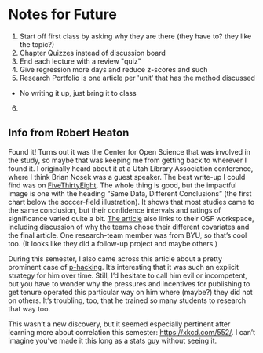 # Notes for Future

1. Start off first class by asking why they are there (they have to? they like the topic?)
2. Chapter Quizzes instead of discussion board
3. End each lecture with a review "quiz"
4. Give regression more days and reduce z-scores and such
5. Research Portfolio is one article per 'unit' that has the method discussed
  - No writing it up, just bring it to class
6. 







## Info from Robert Heaton

Found it! Turns out it was the Center for Open Science that was involved in the study, so maybe that was keeping me from getting back to wherever I found it. I originally heard about it at a Utah Library Association conference, where I think Brian Nosek was a guest speaker. The best write-up I could find was on [FiveThirtyEight](https://fivethirtyeight.com/features/science-isnt-broken/). The whole thing is good, but the impactful image is one with the heading “Same Data, Different Conclusions” (the first chart below the soccer-field illustration). It shows that most studies came to the same conclusion, but their confidence intervals and ratings of significance varied quite a bit. [The article](https://osf.io/j5v8f/) also links to their OSF workspace, including discussion of why the teams chose their different covariates and the final article. One research-team member was from BYU, so that’s cool too. (It looks like they did a follow-up project and maybe others.)

During this semester, I also came across this article about a pretty prominent case of [p-hacking](https://www.buzzfeed.com/stephaniemlee/brian-wansink-cornell-p-hacking). It’s interesting that it was such an explicit strategy for him over time. Still, I’d hesitate to call him evil or incompetent, but you have to wonder why the pressures and incentives for publishing to get tenure operated this particular way on him where (maybe?) they did not on others. It’s troubling, too, that he trained so many students to research that way too.
 
This wasn’t a new discovery, but it seemed especially pertinent after learning more about correlation this semester: https://xkcd.com/552/. I can’t imagine you’ve made it this long as a stats guy without seeing it.